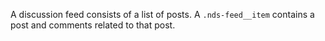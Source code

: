 A discussion feed consists of a list of posts. A `.nds-feed__item` contains a post and comments related to that post.
